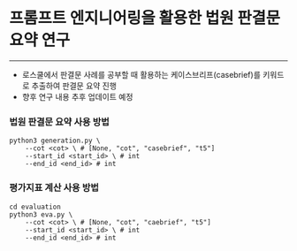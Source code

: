 # 프롬프트 엔지니어링을 활용한 법원 판결문 요약 연구
---
- 로스쿨에서 판결문 사례를 공부할 때 활용하는 케이스브리프(casebrief)를 키워드로 추출하여 판결문 요약 진행
- 향후 연구 내용 추후 업데이트 예정

### 법원 판결문 요약 사용 방법
```
python3 generation.py \
    --cot <cot> \ # [None, "cot", "casebrief", "t5"]
    --start_id <start_id> \ # int
    --end_id <end_id> # int 
```

### 평가지표 계산 사용 방법
```
cd evaluation
python3 eva.py \
    --cot <cot> \ # [None, "cot", "caebrief", "t5"]
    --start_id <start_id> \ # int
    --end_id <end_id> # int
```